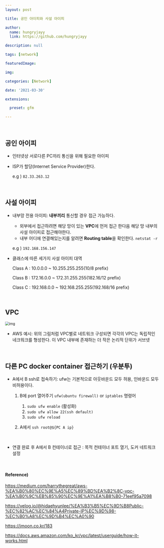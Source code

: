 ```yaml
---
layout: post

title: 공인 아이피와 사설 아이피

author: 
  name: hungryjayy
  link: https://github.com/hungryjayy

description: null

tags: [network]

featuredImage: 

img: 

categories: [Network]

date: '2021-03-30'

extensions:

  preset: gfm

---
```


<br>

## 공인 아이피

* 인터넷상 서로다른 PC끼리 통신을 위해 필요한 아이피

* ISP가 할당(Internet Service Provider)한다.

  e.g ) `82.33.263.12`

<br>

## 사설 아이피

* 내부망 전용 아이피: **내부끼리** 통신할 경우 접근 가능하다.

  * 외부에서 접근하려면 해당 망이 있는 **VPC**에 먼저 접근 한다음 해당 망 내부의 사설 아이피로 접근해야한다.
  * 내부 어디에 연결해있는지를 알려면 **Routing table**을 확인한다. `netstat -r`
  
  e.g ) `192.168.156.147`
  
* 클래스에 따른 세가지 사설 아이피 대역

  Class A : 10.0.0.0 ~ 10.255.255.255(10/8 prefix)

  Class B : 172.16.0.0 ~ 172.31.255.255(182.16/12 prefix)

  Class C : 192.168.0.0 ~ 192.168.255.255(192.168/16 prefix)

<br>

## VPC

<img src="https://hungryjayy.github.io/assets/img/Network/default-vpc-diagram.png" alt="img" style="zoom:80%;" /> 

* AWS 예시: 위의 그림처럼 VPC별로 네트워크 구성되면 각각의 VPC는 독립적인 네크워크를 형성한다. 이 VPC 내부에 존재하는 더 작은 논리적 단위가 서브넷

<br>

## 다른 PC docker container 접근하기 (우분투)

* A에서 B ssh로 접속하기: ufw는 기본적으로 아웃바운드 모두 허용, 인바운드 모두 비허용이다.

  1. B에 port 열어주기 `ufw(ubuntu firewall)` or `iptables` 명령어

     1. `sudo ufw enable` (활성화)
     2. `sudo ufw allow 22(ssh default)`
     3. `sudo ufw reload`
  2. A에서  `ssh root@${PC A ip}`
  

<br>


  * 연결 완료 후 A에서 B 컨테이너로 접근 : 목적 컨테이너 포트 열기, 도커 네트워크 설정


<Br>

#### Reference)

https://medium.com/harrythegreat/aws-%EA%B0%80%EC%9E%A5%EC%89%BD%EA%B2%8C-vpc-%EA%B0%9C%EB%85%90%EC%9E%A1%EA%B8%B0-71eef95a7098

https://velog.io/@hidaehyunlee/%EA%B3%B5%EC%9D%B8Public-%EC%82%AC%EC%84%A4Private-IP%EC%9D%98-%EC%B0%A8%EC%9D%B4%EC%A0%90

https://jmoon.co.kr/183

https://docs.aws.amazon.com/ko_kr/vpc/latest/userguide/how-it-works.html